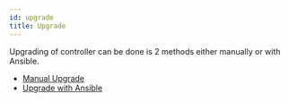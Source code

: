 ```yaml
---
id: upgrade
title: Upgrade
---
```


Upgrading of controller can be done is 2 methods either manually or with Ansible.

* [Manual Upgrade](/docs/upgrade/upgrade_manual)
* [Upgrade with Ansible](/docs/upgrade/upgrade_ansible)
